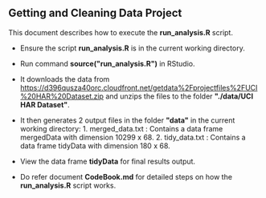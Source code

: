## Getting and Cleaning Data Project

This document describes how to execute the **run_analysis.R** script.

* Ensure the script **run_analysis.R** is in the current working directory.

* Run command **source("run_analysis.R")** in RStudio.

* It downloads the data from <https://d396qusza40orc.cloudfront.net/getdata%2Fprojectfiles%2FUCI%20HAR%20Dataset.zip> and unzips the files to the folder **"./data/UCI HAR Dataset"**.
 
* It then generates 2 output files in the folder **"data"** in the current working directory:
      1.  merged_data.txt : Contains a data frame mergedData with dimension 10299 x 68.
      2.  tidy_data.txt : Contains a data frame tidyData with dimension 180 x 68.

* View the data frame **tidyData** for final results output.

* Do refer document **CodeBook.md** for detailed steps on how the **run_analysis.R** script works.
